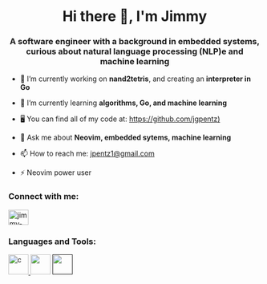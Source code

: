 <h1 align="center"> Hi there 👋, I'm Jimmy</h1>

<h3 align="center">A software engineer with a background in embedded systems, curious about natural language processing (NLP)e and machine learning</h3>

- 🔭 I’m currently working on **nand2tetris**, and creating an **interpreter in Go**
  
- 🌱 I’m currently learning **algorithms, Go, and machine learning**
  
- 🖥️ You can find all of my code at: [https://github.com/jgpentz)](https://github.com/jgpentz)
  
- 💬 Ask me about **Neovim, embedded sytems, machine learning**
  
- 📫 How to reach me: jpentz1@gmail.com
  
- ⚡ Neovim power user

<h3 align="left">Connect with me:</h3>
<p align="left">
<a href="https://linkedin.com/in/jimmy-pentz" target="blank"><img align="center" src="https://cdn.jsdelivr.net/npm/simple-icons@3.0.1/icons/linkedin.svg" alt="jimmy-pentz" height="30" width="40" /></a>
</p>

<h3 align="left">Languages and Tools:</h3>
<p align="left"> <a href="https://www.w3schools.com/c/" target="_blank"> <img src="https://raw.githubusercontent.com/jmnote/z-icons/master/svg/c.svg" alt="c" width="40" height="40"/> </a> 
<a href="https://www.python.org"><img src="https://raw.githubusercontent.com/jmnote/z-icons/master/svg/python.svg" width="40" height="40"/></a>
<a href=""><img src="" width="40" height="40"/></a>
